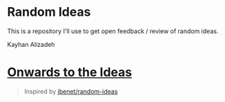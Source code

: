 # Random Ideas

This is a repository I'll use to get open feedback / review of random ideas.

Kayhan Alizadeh

# [Onwards to the Ideas](https://github.com/kehiy/random-ideas/issues)

> Inspired by [jbenet/random-ideas](https://github.com/jbenet/random-ideas)
